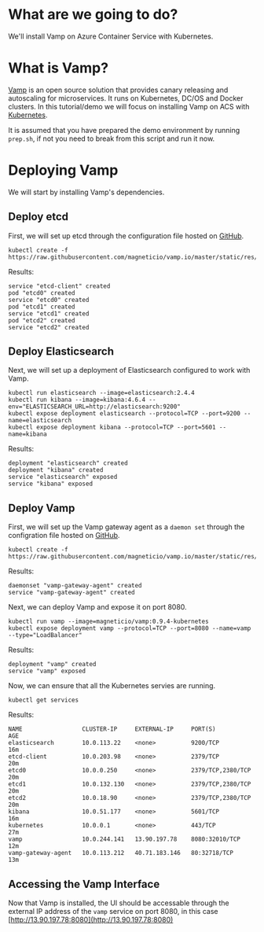 # What are we going to do?

We'll install Vamp on Azure Container Service with Kubernetes.

# What is Vamp?

[Vamp](http://vamp.io) is an open source solution that provides canary releasing and
autoscaling for microservices. It runs on Kubernetes, DC/OS and Docker
clusters. In this tutorial/demo we will focus on installing Vamp on
ACS with [Kubernetes](https://kubernetes.io).

It is assumed that you have prepared the demo environment by running `prep.sh`, if not you need to break from this script and run it now.

# Deploying Vamp

We will start by installing Vamp's dependencies.

## Deploy etcd

First, we will set up etcd through the configuration file hosted on [GitHub](https://raw.githubusercontent.com/magneticio/vamp.io/master/static/res/v0.9.4/etcd.yml).

```
kubectl create -f https://raw.githubusercontent.com/magneticio/vamp.io/master/static/res/v0.9.4/etcd.yml
```

Results:

```
service "etcd-client" created
pod "etcd0" created
service "etcd0" created
pod "etcd1" created
service "etcd1" created
pod "etcd2" created
service "etcd2" created

```

## Deploy Elasticsearch

Next, we will set up a deployment of Elasticsearch configured to work with Vamp.

```
kubectl run elasticsearch --image=elasticsearch:2.4.4
kubectl run kibana --image=kibana:4.6.4 --env="ELASTICSEARCH_URL=http://elasticsearch:9200"
kubectl expose deployment elasticsearch --protocol=TCP --port=9200 --name=elasticsearch
kubectl expose deployment kibana --protocol=TCP --port=5601 --name=kibana

```

Results:

```
deployment "elasticsearch" created
deployment "kibana" created
service "elasticsearch" exposed
service "kibana" exposed
```

## Deploy Vamp

First, we will set up the Vamp gateway agent as a `daemon set` through the configration file hosted on [GitHub](https://raw.githubusercontent.com/magneticio/vamp.io/master/static/res/v0.9.4/vga.yml).

```
kubectl create -f https://raw.githubusercontent.com/magneticio/vamp.io/master/static/res/v0.9.4/vga.yml
```

Results:

```
daemonset "vamp-gateway-agent" created
service "vamp-gateway-agent" created
```

Next, we can deploy Vamp and expose it on port 8080.

```
kubectl run vamp --image=magneticio/vamp:0.9.4-kubernetes
kubectl expose deployment vamp --protocol=TCP --port=8080 --name=vamp --type="LoadBalancer"
```

Results:

```
deployment "vamp" created
service "vamp" exposed
```

Now, we can ensure that all the Kubernetes servies are running.

```
kubectl get services
```

Results:

```
NAME                 CLUSTER-IP     EXTERNAL-IP     PORT(S)             AGE
elasticsearch        10.0.113.22    <none>          9200/TCP            16m
etcd-client          10.0.203.98    <none>          2379/TCP            20m
etcd0                10.0.0.250     <none>          2379/TCP,2380/TCP   20m
etcd1                10.0.132.130   <none>          2379/TCP,2380/TCP   20m
etcd2                10.0.18.90     <none>          2379/TCP,2380/TCP   20m
kibana               10.0.51.177    <none>          5601/TCP            16m
kubernetes           10.0.0.1       <none>          443/TCP             27m
vamp                 10.0.244.141   13.90.197.78    8080:32010/TCP      12m
vamp-gateway-agent   10.0.113.212   40.71.183.146   80:32718/TCP        13m
```

## Accessing the Vamp Interface

Now that Vamp is installed, the UI should be accessable through the external IP address of the `vamp` service on port 8080, in this case [http://13.90.197.78:8080](http://13.90.197.78:8080)